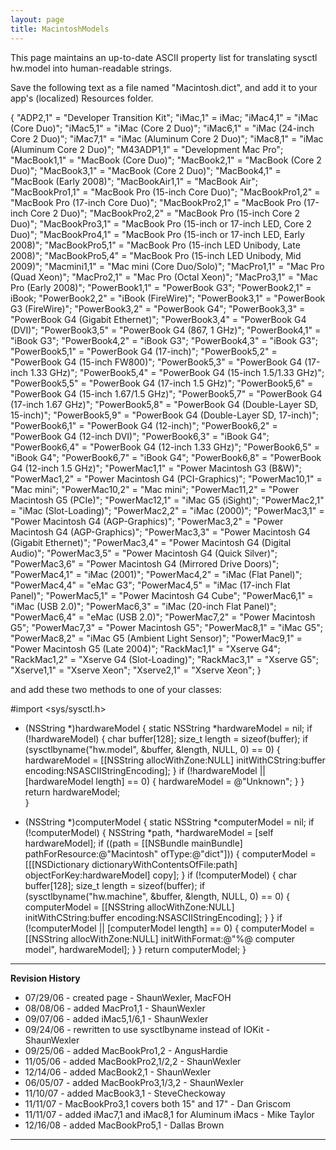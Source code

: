```yaml
---
layout: page
title: MacintoshModels
---
```


This page maintains an up-to-date ASCII property list for translating sysctl hw.model into human-readable strings.

Save the following text as a file named "Macintosh.dict", and add it to your app's (localized) Resources folder.

    
{
    "ADP2,1" = "Developer Transition Kit";
    "iMac,1" = iMac; 
    "iMac4,1" = "iMac (Core Duo)";
    "iMac5,1" = "iMac (Core 2 Duo)"; 
    "iMac6,1" = "iMac (24-inch Core 2 Duo)";
    "iMac7,1" = "iMac (Aluminum Core 2 Duo)";
    "iMac8,1" = "iMac (Aluminum Core 2 Duo)";
    "M43ADP1,1"  = "Development Mac Pro";
    "MacBook1,1" = "MacBook (Core Duo)";
    "MacBook2,1" = "MacBook (Core 2 Duo)";
    "MacBook3,1" = "MacBook (Core 2 Duo)";
    "MacBook4,1" = "MacBook (Early 2008)";
    "MacBookAir1,1" = "MacBook Air";
    "MacBookPro1,1" = "MacBook Pro (15-inch Core Duo)"; 
    "MacBookPro1,2" = "MacBook Pro (17-inch Core Duo)";
    "MacBookPro2,1" = "MacBook Pro (17-inch Core 2 Duo)";
    "MacBookPro2,2" = "MacBook Pro (15-inch Core 2 Duo)";
    "MacBookPro3,1" = "MacBook Pro (15-inch or 17-inch LED, Core 2 Duo)";
    "MacBookPro4,1" = "MacBook Pro (15-inch or 17-inch LED, Early 2008)";
    "MacBookPro5,1" = "MacBook Pro (15-inch LED Unibody, Late 2008)";
    "MacBookPro5,4" = "MacBook Pro (15-inch LED Unibody, Mid 2009)";
    "Macmini1,1" = "Mac mini (Core Duo/Solo)";
    "MacPro1,1" = "Mac Pro (Quad Xeon)";
    "MacPro2,1" = "Mac Pro (Octal Xeon)";
    "MacPro3,1" = "Mac Pro (Early 2008)";
    "PowerBook1,1" = "PowerBook G3"; 
    "PowerBook2,1" = iBook; 
    "PowerBook2,2" = "iBook (FireWire)"; 
    "PowerBook3,1" = "PowerBook G3 (FireWire)"; 
    "PowerBook3,2" = "PowerBook G4"; 
    "PowerBook3,3" = "PowerBook G4 (Gigabit Ethernet)"; 
    "PowerBook3,4" = "PowerBook G4 (DVI)"; 
    "PowerBook3,5" = "PowerBook G4 (867, 1 GHz)"; 
    "PowerBook4,1" = "iBook G3"; 
    "PowerBook4,2" = "iBook G3"; 
    "PowerBook4,3" = "iBook G3"; 
    "PowerBook5,1" = "PowerBook G4 (17-inch)"; 
    "PowerBook5,2" = "PowerBook G4 (15-inch FW800)"; 
    "PowerBook5,3" = "PowerBook G4 (17-inch 1.33 GHz)"; 
    "PowerBook5,4" = "PowerBook G4 (15-inch 1.5/1.33 GHz)"; 
    "PowerBook5,5" = "PowerBook G4 (17-inch 1.5 GHz)"; 
    "PowerBook5,6" = "PowerBook G4 (15-inch 1.67/1.5 GHz)"; 
    "PowerBook5,7" = "PowerBook G4 (17-inch 1.67 GHz)"; 
    "PowerBook5,8" = "PowerBook G4 (Double-Layer SD, 15-inch)"; 
    "PowerBook5,9" = "PowerBook G4 (Double-Layer SD, 17-inch)"; 
    "PowerBook6,1" = "PowerBook G4 (12-inch)"; 
    "PowerBook6,2" = "PowerBook G4 (12-inch DVI)"; 
    "PowerBook6,3" = "iBook G4"; 
    "PowerBook6,4" = "PowerBook G4 (12-inch 1.33 GHz)"; 
    "PowerBook6,5" = "iBook G4"; 
    "PowerBook6,7" = "iBook G4"; 
    "PowerBook6,8" = "PowerBook G4 (12-inch 1.5 GHz)"; 
    "PowerMac1,1" = "Power Macintosh G3 (B&W)"; 
    "PowerMac1,2" = "Power Macintosh G4 (PCI-Graphics)"; 
    "PowerMac10,1" = "Mac mini"; 
    "PowerMac10,2" = "Mac mini"; 
    "PowerMac11,2" = "Power Macintosh G5 (PCIe)"; 
    "PowerMac12,1" = "iMac G5 (iSight)"; 
    "PowerMac2,1" = "iMac (Slot-Loading)"; 
    "PowerMac2,2" = "iMac (2000)"; 
    "PowerMac3,1" = "Power Macintosh G4 (AGP-Graphics)"; 
    "PowerMac3,2" = "Power Macintosh G4 (AGP-Graphics)"; 
    "PowerMac3,3" = "Power Macintosh G4 (Gigabit Ethernet)"; 
    "PowerMac3,4" = "Power Macintosh G4 (Digital Audio)"; 
    "PowerMac3,5" = "Power Macintosh G4 (Quick Silver)"; 
    "PowerMac3,6" = "Power Macintosh G4 (Mirrored Drive Doors)"; 
    "PowerMac4,1" = "iMac (2001)"; 
    "PowerMac4,2" = "iMac (Flat Panel)"; 
    "PowerMac4,4" = "eMac G3"; 
    "PowerMac4,5" = "iMac (17-inch Flat Panel)"; 
    "PowerMac5,1" = "Power Macintosh G4 Cube"; 
    "PowerMac6,1" = "iMac (USB 2.0)"; 
    "PowerMac6,3" = "iMac (20-inch Flat Panel)"; 
    "PowerMac6,4" = "eMac (USB 2.0)"; 
    "PowerMac7,2" = "Power Macintosh G5"; 
    "PowerMac7,3" = "Power Macintosh G5"; 
    "PowerMac8,1" = "iMac G5"; 
    "PowerMac8,2" = "iMac G5 (Ambient Light Sensor)"; 
    "PowerMac9,1" = "Power Macintosh G5 (Late 2004)"; 
    "RackMac1,1" = "Xserve G4"; 
    "RackMac1,2" = "Xserve G4 (Slot-Loading)"; 
    "RackMac3,1" = "Xserve G5";
    "Xserve1,1" = "Xserve Xeon";
    "Xserve2,1" = "Xserve Xeon";
}


and add these two methods to one of your classes:

    
#import <sys/sysctl.h>

+ (NSString *)hardwareModel
{
    static NSString *hardwareModel = nil;
    if (!hardwareModel) {
        char buffer[128];
        size_t length = sizeof(buffer);
        if (sysctlbyname("hw.model", &buffer, &length, NULL, 0) == 0) {
            hardwareModel = [[NSString allocWithZone:NULL] initWithCString:buffer encoding:NSASCIIStringEncoding];
        }
        if (!hardwareModel || [hardwareModel length] == 0) {
            hardwareModel = @"Unknown";
        }
    }
    return hardwareModel;    
}

+ (NSString *)computerModel
{
    static NSString *computerModel = nil;
    if (!computerModel) {
        NSString *path, *hardwareModel = [self hardwareModel];
        if ((path = [[NSBundle mainBundle] pathForResource:@"Macintosh" ofType:@"dict"])) {
            computerModel = [[[NSDictionary dictionaryWithContentsOfFile:path] objectForKey:hardwareModel] copy];
        }
        if (!computerModel) {
            char buffer[128];
            size_t length = sizeof(buffer);
            if (sysctlbyname("hw.machine", &buffer, &length, NULL, 0) == 0) {
                computerModel = [[NSString allocWithZone:NULL] initWithCString:buffer encoding:NSASCIIStringEncoding];
            }
        }
        if (!computerModel || [computerModel length] == 0) {
            computerModel = [[NSString allocWithZone:NULL] initWithFormat:@"%@ computer model", hardwareModel];
        }
    }
    return computerModel;
}


----
**Revision History**


* 07/29/06 - created page - ShaunWexler, MacFOH
* 08/08/06 - added MacPro1,1 - ShaunWexler
* 09/07/06 - added iMac5,1/6,1 - ShaunWexler
* 09/24/06 - rewritten to use sysctlbyname instead of IOKit - ShaunWexler
* 09/25/06 - added MacBookPro1,2 - AngusHardie
* 11/05/06 - added MacBookPro2,1/2,2 - ShaunWexler
* 12/14/06 - added MacBook2,1 - ShaunWexler
* 06/05/07 - added MacBookPro3,1/3,2 - ShaunWexler
* 11/10/07 - added MacBook3,1 - SteveCheckoway
* 11/11/07 - MacBookPro3,1 covers both 15" and 17" - Dan Griscom
* 11/11/07 - added iMac7,1 and iMac8,1 for Aluminum iMacs - Mike Taylor
* 12/16/08 - added MacBookPro5,1 - Dallas Brown

----


